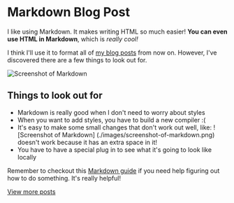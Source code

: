# Markdown Blog Post
I like using Markdown. It makes writing HTML so much easier!
**You can even use HTML in Markdown**, which is <em>really cool!</em>

I think I'll use it to format all of [my blog posts](../blog) from now on. However, I've discovered there are a few things to look out for. 

![Screenshot of Markdown](./images/screenshot-of-markdown.png)

## Things to look out for
* Markdown is really good when I don't need to worry about styles
* When you want to add styles, you have to build a new compiler :(
* It's easy to make some small changes that don't work out well, like: ![Screenshot of Markdown] (./images/screenshot-of-markdown.png) doesn't work because it has an extra space in it! 
* You have to have a special plug in to see what it's going to look like locally


Remember to checkout this [Markdown guide](https://www.markdownguide.org/basic-syntax/) if you need help figuring out how to do something. It's really helpful!

[View more posts](../blog)
